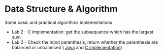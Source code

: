 # Data Structure & Algorithm
Some basic and practical algorithms inplementations
<ul>
  <li>Lab 2 - C implementation: get the subsequence which has the largest sum</li>
  <li>Lab 3 - Check the input parenthesis, return whether the parenthesis are balanced or unbalanced (
    <a href="https://github.com/XiaoshuaiGeng/Data_Structure_and_Algorithm/blob/master/Lab_3/CheckOperator.java">Java</a> and <a href="https://github.com/XiaoshuaiGeng/Data_Structure_and_Algorithm/blob/master/Lab_3/lab3.c">C implementation</a>)</li>
</ul>
